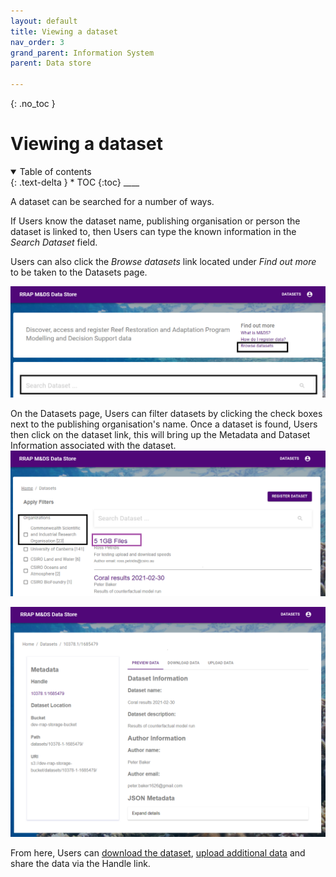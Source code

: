 ```yaml
---
layout: default
title: Viewing a dataset
nav_order: 3
grand_parent: Information System
parent: Data store

---
```

{: .no_toc }
# Viewing a dataset
<details  open markdown="block">
  <summary>
    Table of contents
  </summary>
{: .text-delta }
* TOC
{:toc}
____
</details>

A dataset can be searched for a number of ways.


If Users know the dataset name, publishing organisation or person the dataset is linked to, then Users can type the known information in the *Search Dataset* field.

Users can also click the *Browse datasets* link located under *Find out more* to be taken to the Datasets page.

![View dataset digram](../../assets/images/viewDataset.png)

On the Datasets page, Users can filter datasets by clicking the check boxes next to the publishing organisation's name. Once a dataset is found, Users then click on the dataset link, this will bring up the Metadata and Dataset Information associated with the dataset. 
![Filter dataset digram](../../assets/images/viewDataset2.png)


![View dataset digram3](../../assets/images/viewDataset3.png)

From here, Users can [download the dataset](../data-store/downloading-datasets.html), [upload additional data](../data-store/registering-and-uploading-a-dataset.html) and share the data via the Handle link.
